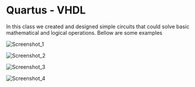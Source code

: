 # Quartus - VHDL

In this class we created and designed simple circuits that could solve basic mathematical and logical operations. Bellow are some examples

![Screenshot_1](C:\Users\Roni\Desktop\Everything\MyProjects\Quartus-VHDL\img\Screenshot_1.png)

![Screenshot_2](C:\Users\Roni\Desktop\Everything\MyProjects\Quartus-VHDL\img\Screenshot_2.png)

![Screenshot_3](C:\Users\Roni\Desktop\Everything\MyProjects\Quartus-VHDL\img\Screenshot_3.png)

![Screenshot_4](C:\Users\Roni\Desktop\Everything\MyProjects\Quartus-VHDL\img\Screenshot_4.png)

